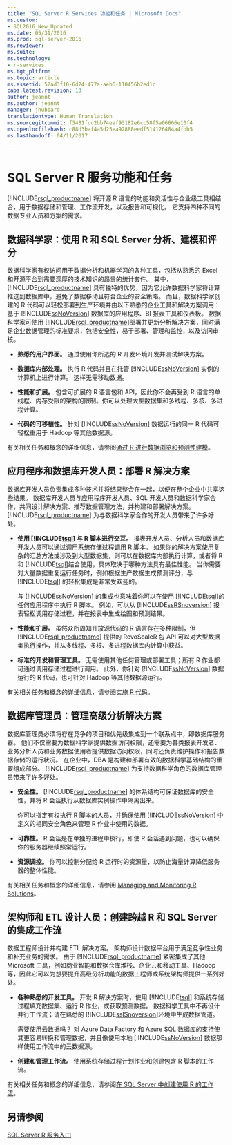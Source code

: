 ```yaml
---
title: "SQL Server R Services 功能和任务 | Microsoft Docs"
ms.custom:
- SQL2016_New_Updated
ms.date: 05/31/2016
ms.prod: sql-server-2016
ms.reviewer: 
ms.suite: 
ms.technology:
- r-services
ms.tgt_pltfrm: 
ms.topic: article
ms.assetid: 52ad3f10-6d24-477a-aeb6-110456b2ed1c
caps.latest.revision: 13
author: jeannt
ms.author: jeannt
manager: jhubbard
translationtype: Human Translation
ms.sourcegitcommit: f3481fcc2bb74eaf93182e6cc58f5a06666e10f4
ms.openlocfilehash: c88d3baf4a5d25ea92888eedf514126484a4fbb5
ms.lasthandoff: 04/11/2017

---
```

# <a name="sql-server-r-services-features-and-tasks"></a>SQL Server R 服务功能和任务
  [!INCLUDE[rsql_productname](../../includes/rsql-productname-md.md)] 将开源 R 语言的功能和灵活性与企业级工具相结合，用于数据存储和管理、工作流开发，以及报告和可视化。 它支持四种不同的数据专业人员和方案的需求。  
  
## <a name="data-scientists-analyze-model-and-score-using-r-and-sql-server"></a>数据科学家：使用 R 和 SQL Server 分析、建模和评分  
 数据科学家有权访问用于数据分析和机器学习的各种工具，包括从熟悉的 Excel 和开源平台到需要深厚的技术知识的昂贵的统计套件。 其中， [!INCLUDE[rsql_productname](../../includes/rsql-productname-md.md)] 具有独特的优势，因为它允许数据科学家将计算推送到数据库中，避免了数据移动且符合企业的安全策略。 而且，数据科学家创建的 R 代码可以轻松部署到生产环境并由以下熟悉的企业工具和解决方案调用：基于 [!INCLUDE[ssNoVersion](../../includes/ssnoversion-md.md)] 数据库的应用程序、BI 报表工具和仪表板。 数据科学家可使用 [!INCLUDE[rsql_productname](../../includes/rsql-productname-md.md)]部署并更新分析解决方案，同时满足企业数据管理的标准要求，包括安全性，易于部署、管理和监控，以及访问审核。  
  
-   **熟悉的用户界面。**  通过使用你所选的 R 开发环境开发并测试解决方案。  
  
-   **数据库内部处理。**  执行 R 代码并且在托管 [!INCLUDE[ssNoVersion](../../includes/ssnoversion-md.md)] 实例的计算机上进行计算。 这样无需移动数据。  
  
-   **性能和扩展。**  包含可扩展的 R 语言包和 API，因此你不会再受到 R.语言的单线程、内存受限的架构的限制。你可以处理大型数据集和多线程、多核、多进程计算。  
    
-   **代码的可移植性。**  针对 [!INCLUDE[ssNoVersion](../../includes/ssnoversion-md.md)] 数据运行的同一 R 代码可轻松重用于 Hadoop 等其他数据源。  
  
 有关相关任务和概念的详细信息，请参阅[通过 R 进行数据浏览和预测性建模](../../advanced-analytics/r-services/data-exploration-and-predictive-modeling-with-r.md)。  
  
## <a name="application-and-database-developers-deploy-r-solutions"></a>应用程序和数据库开发人员：部署 R 解决方案  
 数据库开发人员负责集成多种技术并将结果整合在一起，以便在整个企业中共享这些结果。 数据库开发人员与应用程序开发人员、SQL 开发人员和数据科学家合作，共同设计解决方案、推荐数据管理方法，并构建和部署解决方案。 [!INCLUDE[rsql_productname](../../includes/rsql-productname-md.md)] 为与数据科学家合作的开发人员带来了许多好处。  
  
-   **使用 [!INCLUDE[tsql](../../includes/tsql-md.md)] 与 R 脚本进行交互。**  报表开发人员、分析人员和数据库开发人员可以通过调用系统存储过程调用 R 脚本。 如果你的解决方案使用复杂的汇总方法或涉及到大型数据集，则可以在数据库内部执行计算，或者将 R 和 [!INCLUDE[tsql](../../includes/tsql-md.md)]结合使用，具体取决于哪种方法具有最佳性能。 当你需要对大量数据重复运行任务时，例如根据生产数据生成预测评分，与  [!INCLUDE[tsql](../../includes/tsql-md.md)] 的轻松集成是非常受欢迎的。  
  
     与 [!INCLUDE[ssNoVersion](../../includes/ssnoversion-md.md)] 的集成也意味着你可以在使用 [!INCLUDE[tsql](../../includes/tsql-md.md)]的任何应用程序中执行 R 脚本。 例如，可以从 [!INCLUDE[ssRSnoversion](../../includes/ssrsnoversion-md.md)] 报表轻松调用存储过程，并在报表中生成绘图和预测结果。  
  
-   **性能和扩展。**  虽然众所周知开放源代码的 R 语言存在多种限制，但 [!INCLUDE[rsql_productname](../../includes/rsql-productname-md.md)] 提供的 RevoScaleR 包 API 可以对大型数据集执行操作，并从多线程、多核、多进程数据库内计算中获益。  
  
-   **标准的开发和管理工具。**  无需使用其他任何管理或部署工具；所有 R 作业都可通过调用存储过程进行调用。 此外，你针对 [!INCLUDE[ssNoVersion](../../includes/ssnoversion-md.md)] 数据运行的 R 代码，也可针对 Hadoop 等其他数据源运行。  
  
 有关相关任务和概念的详细信息，请参阅[实施 R 代码](../../advanced-analytics/r-services/operationalizing-your-r-code.md)。  
  
## <a name="database-administrators-manage-advanced-analytics-solutions"></a>数据库管理员：管理高级分析解决方案  
 数据库管理员必须将存在竞争的项目和优先级集成到一个联系点中，即数据库服务器。 他们不仅需要为数据科学家提供数据访问权限，还需要为各类报表开发者、业务分析人员和业务数据使用者提供数据访问权限，同时还负责维护操作和报告数据存储的运行状况。 在企业中，DBA 是构建和部署有效的数据科学基础结构的重要组成部分。 [!INCLUDE[rsql_productname](../../includes/rsql-productname-md.md)] 为支持数据科学角色的数据库管理员带来了许多好处。  
  
-   **安全性。**  [!INCLUDE[rsql_productname](../../includes/rsql-productname-md.md)] 的体系结构可保证数据库的安全性，并将 R 会话执行从数据库实例操作中隔离出来。  
  
     你可以指定有权执行 R 脚本的人员，并确保使用 [!INCLUDE[ssNoVersion](../../includes/ssnoversion-md.md)] 中定义的相同安全角色来管理 R 作业中使用的数据。  
  
-   **可靠性。**  R 会话是在单独的进程中执行，即使 R 会话遇到问题，也可以确保你的服务器继续照常运行。  
  
-   **资源调控。**  你可以控制分配给 R 运行时的资源量，以防止海量计算降低服务器的整体性能。  
  
 有关相关任务和概念的详细信息，请参阅 [Managing and Monitoring R Solutions](../../advanced-analytics/r-services/managing-and-monitoring-r-solutions.md)。  
  
## <a name="architects-and-etl-designers-create-integrated-workflows-that-span-r-and-sql-server"></a>架构师和 ETL 设计人员：创建跨越 R 和 SQL Server 的集成工作流  
 数据工程师设计并构建 ETL 解决方案。 架构师设计数据平台用于满足竞争性业务和补充业务的需求。 由于 [!INCLUDE[rsql_productname](../../includes/rsql-productname-md.md)] 紧密集成了其他 Microsoft 工具，例如商业智能和数据仓库堆栈、企业云和移动工具、Hadoop 等，因此它可以为想要提升高级分析功能的数据工程师或系统架构师提供一系列好处。  
  
-   **各种熟悉的开发工具。**  开发 R 解决方案时，使用 [!INCLUDE[tsql](../../includes/tsql-md.md)] 和系统存储过程填充数据集、运行 R 作业，或获取预测数据。 数据科学工具中不再设计并行工作流；请在熟悉的 [!INCLUDE[ssISnoversion](../../includes/ssisnoversion-md.md)]环境中生成数据管道。  
  
     需要使用云数据吗？ 对 Azure Data Factory 和 Azure SQL 数据库的支持使其更容易转换和管理数据，并且像使用本地 [!INCLUDE[ssNoVersion](../../includes/ssnoversion-md.md)] 数据那样使用工作流中的云数据源。  
  
-   **创建和管理工作流。**  使用系统存储过程计划作业和创建包含 R 脚本的工作流。  
  
 有关相关任务和概念的详细信息，请参阅[在 SQL Server 中创建使用 R 的工作流](../../advanced-analytics/r-services/creating-workflows-that-use-r-in-sql-server.md)。  
  
## <a name="see-also"></a>另请参阅  
 [SQL Server R 服务入门](../../advanced-analytics/r-services/getting-started-with-sql-server-r-services.md)  
  
  

